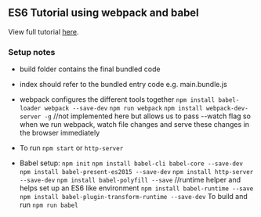 ## ES6 Tutorial using webpack and babel

View full tutorial [here](http://ccoenraets.github.io/es6-tutorial).

### Setup notes

* build folder contains the final bundled code
* index should refer to the bundled entry code e.g. main.bundle.js
* webpack configures the different tools together
```npm install babel-loader webpack --save-dev```
```npm run webpack```
```npm install webpack-dev-server -g``` //not implemented here but allows us to pass --watch flag so when we run webpack, watch file changes and serve these changes in the browser immediately
* To run ```npm start``` or ```http-server```

* Babel setup:
```npm init```
```npm install babel-cli babel-core --save-dev```
```npm install babel-present-es2015 --save-dev```
```npm install http-server --save-dev```
```npm install babel-polyfill --save```  //runtime helper and helps set up an ES6 like environment
```npm install babel-runtime --save```
```npm install babel-plugin-transform-runtime --save-dev```
To build and run ```npm run babel```
